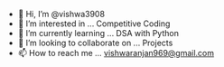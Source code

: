 - 👋 Hi, I’m @vishwa3908
- 👀 I’m interested in ... Competitive Coding
- 🌱 I’m currently learning ... DSA with Python
- 💞️ I’m looking to collaborate on ... Projects
- 📫 How to reach me ... vishwaranjan969@gmail.com

<!---
vishwa3908/vishwa3908 is a ✨ special ✨ repository because its `README.md` (this file) appears on your GitHub profile.
You can click the Preview link to take a look at your changes.
--->
